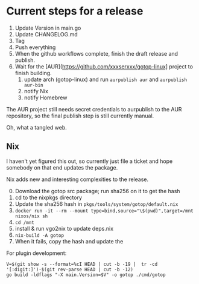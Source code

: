 # Current steps for a release

1. Update Version in main.go 
2. Update CHANGELOG.md
4. Tag
5. Push everything
6. When the github workflows complete, finish the draft release and publish.
7. Wait for the [AUR](https://github.com/xxxserxxx/gotop-linux] project to finish building.
    1. update arch (gotop-linux) and run `aurpublish aur` and `aurpublish aur-bin`
    2. notify Nix
    3. notify Homebrew

The AUR project still needs secret credentials to aurpublish to the AUR
repository, so the final publish step is still currently manual.

Oh, what a tangled web.


## Nix 

I haven't yet figured this out, so currently just file a ticket and hope somebody on that end updates the package.

Nix adds new and interesting complexities to the release.

0. Download the gotop src package; run sha256 on it to get the hash
1. cd to the nixpkgs directory
2. Update the sha256 hash in `pkgs/tools/system/gotop/default.nix`
2. `docker run -it --rm --mount type=bind,source="\$(pwd)",target=/mnt nixos/nix sh`
3. `cd /mnt`
8. install & run vgo2nix to update deps.nix
7. `nix-build -A gotop`
8. When it fails, copy the hash and update the 


For plugin development:
```
V=$(git show -s --format=%cI HEAD | cut -b -19 |  tr -cd '[:digit:]')-$(git rev-parse HEAD | cut -b -12)
go build -ldflags "-X main.Version=$V" -o gotop ./cmd/gotop
```
